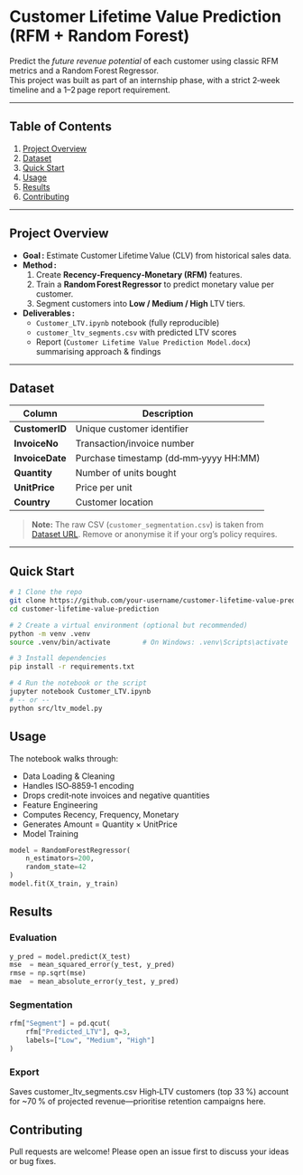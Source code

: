 # Customer Lifetime Value Prediction (RFM + Random Forest)

Predict the *future revenue potential* of each customer using classic RFM metrics and a Random Forest Regressor.  
This project was built as part of an internship phase, with a strict 2‑week timeline and a 1–2 page report requirement.

---

## Table of Contents
1. [Project Overview](#project-overview)
2. [Dataset](#dataset)
3. [Quick Start](#quick-start)
4. [Usage](#usage)
5. [Results](#results)
6. [Contributing](#contributing)

---

## Project Overview
- **Goal :** Estimate Customer Lifetime Value (CLV) from historical sales data.  
- **Method :**  
  1. Create **Recency‑Frequency‑Monetary (RFM)** features.  
  2. Train a **Random Forest Regressor** to predict monetary value per customer.  
  3. Segment customers into **Low / Medium / High** LTV tiers.  
- **Deliverables :**  
  - `Customer_LTV.ipynb` notebook (fully reproducible)  
  - `customer_ltv_segments.csv` with predicted LTV scores  
  - Report (`Customer Lifetime Value Prediction Model.docx`) summarising approach & findings  

---

## Dataset
| Column          | Description                              |
|-----------------|------------------------------------------|
| **CustomerID**  | Unique customer identifier               |
| **InvoiceNo**   | Transaction/invoice number               |
| **InvoiceDate** | Purchase timestamp (dd‑mm‑yyyy HH:MM)    |
| **Quantity**    | Number of units bought                   |
| **UnitPrice**   | Price per unit                           |
| **Country**     | Customer location                        |

> **Note:** The raw CSV (`customer_segmentation.csv`) is taken from [Dataset URL](`https://www.kaggle.com/datasets/sergeymedvedev/customer_segmentation`). Remove or anonymise it if your org’s policy requires.

---

## Quick Start
```bash
# 1️ Clone the repo
git clone https://github.com/your‑username/customer‑lifetime‑value‑prediction.git
cd customer‑lifetime‑value‑prediction

# 2️ Create a virtual environment (optional but recommended)
python -m venv .venv
source .venv/bin/activate        # On Windows: .venv\Scripts\activate

# 3️ Install dependencies
pip install -r requirements.txt

# 4️ Run the notebook or the script
jupyter notebook Customer_LTV.ipynb
# ‑‑ or ‑‑
python src/ltv_model.py
```

## Usage
The notebook walks through:

- Data Loading & Cleaning
- Handles ISO‑8859‑1 encoding
- Drops credit‑note invoices and negative quantities
- Feature Engineering
- Computes Recency, Frequency, Monetary
- Generates Amount = Quantity × UnitPrice
- Model Training

```python
model = RandomForestRegressor(
    n_estimators=200,
    random_state=42
)
model.fit(X_train, y_train)
```

## Results
### Evaluation

```python
y_pred = model.predict(X_test)
mse  = mean_squared_error(y_test, y_pred)
rmse = np.sqrt(mse)
mae  = mean_absolute_error(y_test, y_pred)
```

### Segmentation

```python
rfm["Segment"] = pd.qcut(
    rfm["Predicted_LTV"], q=3,
    labels=["Low", "Medium", "High"]
)
```

### Export
Saves customer_ltv_segments.csv
High‑LTV customers (top 33 %) account for ~70 % of projected revenue—prioritise retention campaigns here.

## Contributing
Pull requests are welcome! Please open an issue first to discuss your ideas or bug fixes.
